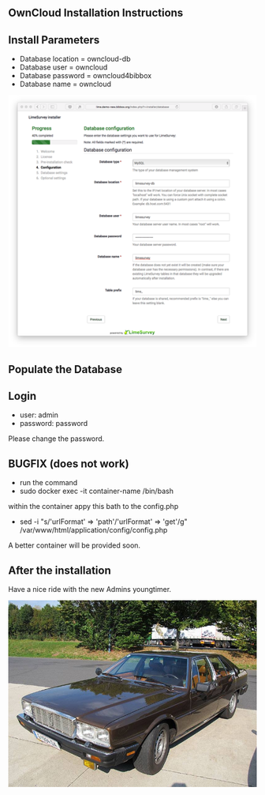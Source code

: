 ## OwnCloud Installation Instructions 

## Install Parameters

* Database location = owncloud-db
* Database user = owncloud
* Database password = owncloud4bibbox
* Database name = owncloud

![FINAL](install-screen-01.png)

## Populate the Database

## Login

* user: admin
* password: password

Please change the password. 


## BUGFIX (does not work)

* run the command 
* sudo docker exec -it container-name /bin/bash

within the container appy this bath to the config.php

* sed -i "s/'urlFormat' => 'path'/'urlFormat' => 'get'/g" /var/www/html/application/config/config.php 

A better container will be provided soon. 



## After the installation

Have a nice ride with the new Admins youngtimer.

![FINAL](install-screen-final.jpg)

